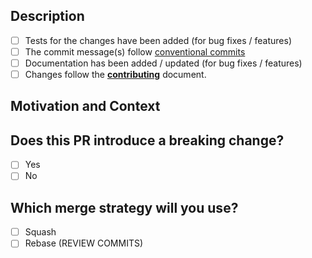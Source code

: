 <!---
Provide a general summary of your changes in the Title above
-->

## Description

<!--- Describe your changes in detail -->

- [ ] Tests for the changes have been added (for bug fixes / features)
- [ ] The commit message(s) follow [conventional commits](https://www.conventionalcommits.org/en/v1.0.0/)
- [ ] Documentation has been added / updated (for bug fixes / features)
- [ ] Changes follow the **[contributing](../docs/CONTRIBUTING.md)** document.

## Motivation and Context

<!--- Why is this change required? What problem does it solve? -->

## Does this PR introduce a breaking change?

- [ ] Yes
- [ ] No

<!-- If this PR contains a breaking change, please describe the impact and migration path for existing applications below. -->

## Which merge strategy will you use?

<!-- This indicates to reviewers whether they need to check your commits are ready to be rebased on master or not. -->

- [ ] Squash
- [ ] Rebase (REVIEW COMMITS)
